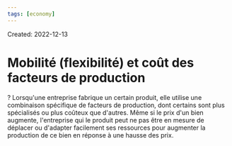 ```yaml
---
tags: [economy]
---
```

Created: 2022-12-13

# Mobilité (flexibilité) et coût des facteurs de production
?
Lorsqu'une entreprise fabrique un certain produit, elle utilise une combinaison spécifique de facteurs de production, dont certains sont plus spécialisés ou plus coûteux que d'autres.
Même si le prix d'un bien augmente, l'entreprise qui le produit peut ne pas être en mesure de déplacer ou d'adapter facilement ses ressources pour augmenter la production de ce bien en réponse à une hausse des prix.
<!--SR:!2024-03-15,106,230-->